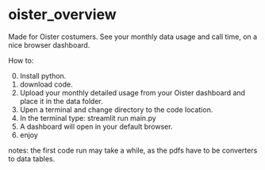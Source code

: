 # oister_overview
Made for Oister costumers. See your monthly data usage and call time, on a nice browser dashboard.

How to:

0. Install python.
1. download code.
2. Upload your monthly detailed usage from your Oister dashboard and place it in the data folder.
3. Upen a terminal and change directory to the code location.
4. In the terminal type: streamlit run main.py
5. A dashboard will open in your default browser.
6. enjoy


notes: the first code run may take a while, as the pdfs have to be converters to data tables.
